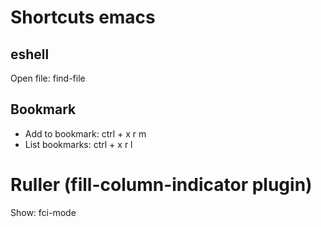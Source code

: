 # Shortcuts emacs

## eshell

Open file: find-file <filename>

## Bookmark

* Add to bookmark: ctrl + x r m  
* List bookmarks: ctrl + x r l

# Ruller (fill-column-indicator plugin)

Show: fci-mode
